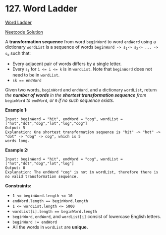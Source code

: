 # 127. Word Ladder

[Word Ladder](https://leetcode.com/problems/word-ladder/description/)

[Neetcode Solution](https://www.youtube.com/watch?v=h9iTnkgv05E&pp=ygUUbmVldGNvZGUgV29yZCBMYWRkZXI%3D)

A <b>transformation sequence</b> from word `beginWord` to word `endWord` using a
dictionary `wordList` is a sequence of words
`beginWord -> s`<sub>`1`</sub>`-> s`<sub>`2`</sub>`-> ... ->
s`<sub>`k`</sub>
such that:

- Every adjacent pair of words differs by a single letter.
- Every `s`<sub>`i`</sub> for `1 <= i <= k` is in `wordList`. Note that
  `beginWord` does not need to be in `wordList`.
- `sk == endWord`

Given two words, `beginWord` and `endWord`, and a dictionary `wordList`, return
<em>the <b>number of words</b> in the <b>shortest transformation sequence</b>
from</em> `beginWord` <em>to</em> `endWord`, <em>or</em> `0` <em>if no such
sequence exists.</em>

**Example 1:**

```
Input: beginWord = "hit", endWord = "cog", wordList =
["hot","dot","dog","lot","log","cog"]
Output: 5
Explanation: One shortest transformation sequence is "hit" -> "hot" -> "dot" -> "dog" -> cog", which is 5
words long.
```

**Example 2:**

```
Input: beginWord = "hit", endWord = "cog", wordList =
["hot","dot","dog","lot","log"]
Output: 0
Explanation: The endWord "cog" is not in wordList, therefore there is no valid transformation sequence.
```

**Constraints:**

- `1 <= beginWord.length <= 10`
- `endWord.length == beginWord.length`
- `1 <= wordList.length <= 5000`
- `wordList[i].length == beginWord.length`
- `beginWord`, `endWord`, and `wordList[i]` consist of lowercase English
  letters.
- `beginWord != endWord`
- All the words in `wordList` are <b>unique.</b>
